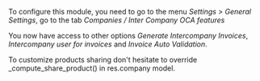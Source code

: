To configure this module, you need to go to the menu *Settings \>
General Settings*, go to the tab *Companies / Inter Company OCA
features*

You now have access to other options *Generate Intercompany Invoices*, *Intercompany user for invoices* and
*Invoice Auto Validation*.

To customize products sharing don't hesitate to override
\_compute_share_product() in res.company model.

